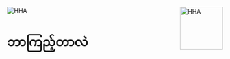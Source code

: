 <!---<img align="right" height="100px" src="https://media.giphy.com/media/42tS2cfBtj8Y/giphy.gif" /> --->
<img align="right" height="100px" src="https://media.giphy.com/media/oDs3LsZUcmZxtgXUp8/giphy.gif" alt="HHA" />
<img src="https://media.giphy.com/media/ZDTbix65Me1YDNLDF3/giphy.gif" alt="HHA" />
<h1 color="red">
ဘာကြည့်တာလဲ
</h1>

